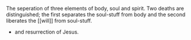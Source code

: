 The seperation of three elements of body, soul and spirit. Two deaths are distinguished; the first separates the soul-stuff from body and the second liberates the [[will]] from soul-stuff.
- and resurrection of Jesus. 